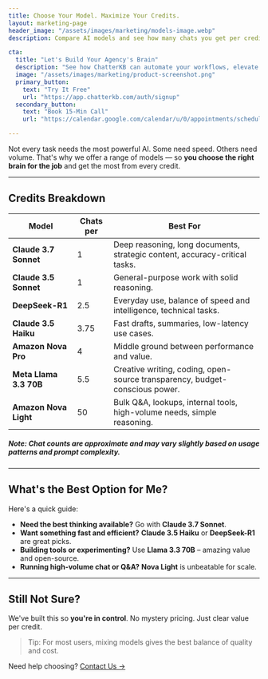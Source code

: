 ```yaml
---
title: Choose Your Model. Maximize Your Credits.
layout: marketing-page
header_image: "/assets/images/marketing/models-image.webp"
description: Compare AI models and see how many chats you get per credit.

cta:
  title: "Let's Build Your Agency's Brain"
  description: "See how ChatterKB can automate your workflows, elevate your team, and impress your clients."
  image: "/assets/images/marketing/product-screenshot.png"
  primary_button:
    text: "Try It Free"
    url: "https://app.chatterkb.com/auth/signup"
  secondary_button:
    text: "Book 15-Min Call"
    url: "https://calendar.google.com/calendar/u/0/appointments/schedules/AcZssZ0oYQ10osj27ugUfwOrSoV893uJ-kWPhIKNBhII5bTlwc3j6HdkEunH29TciGeOttFjfxqEn92O"

---
```


Not every task needs the most powerful AI. Some need speed. Others need volume. That's why we offer a range of models — so **you choose the right brain for the job** and get the most from every credit.

---

## Credits Breakdown

| **<i class="bi bi-cpu me-1"></i> Model**                  | **Chats per <i class="bi bi-coin ms-1"></i>** | **Best For**                                                                 |
|---------------------------|----------------------|------------------------------------------------------------------------------|
| **Claude 3.7 Sonnet**     | 1                    | Deep reasoning, long documents, strategic content, accuracy-critical tasks. |
| **Claude 3.5 Sonnet**     | 1                    | General-purpose work with solid reasoning.                                  |
| **DeepSeek-R1**           | 2.5                  | Everyday use, balance of speed and intelligence, technical tasks.           |
| **Claude 3.5 Haiku**      | 3.75                 | Fast drafts, summaries, low-latency use cases.                              |
| **Amazon Nova Pro**       | 4                    | Middle ground between performance and value.                                |
| **Meta Llama 3.3 70B**    | 5.5                  | Creative writing, coding, open-source transparency, budget-conscious power. |
| **Amazon Nova Light**     | 50                   | Bulk Q&A, lookups, internal tools, high-volume needs, simple reasoning.     |

##### Note: Chat counts are approximate and may vary slightly based on usage patterns and prompt complexity.
---

## What's the Best Option for Me?

Here's a quick guide:

- **Need the best thinking available?** Go with **Claude 3.7 Sonnet**.
- **Want something fast and efficient?** **Claude 3.5 Haiku** or **DeepSeek-R1** are great picks.
- **Building tools or experimenting?** Use **Llama 3.3 70B** – amazing value and open-source.
- **Running high-volume chat or Q&A?** **Nova Light** is unbeatable for scale.

---

## Still Not Sure?

We've built this so **you're in control**. No mystery pricing. Just clear value per credit.

> Tip: For most users, mixing models gives the best balance of quality and cost.

Need help choosing? [Contact Us →](/contact)

